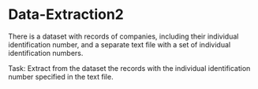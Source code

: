 # Data-Extraction2
There is a dataset with records of companies, including their individual identification number, and a separate text file with a set of individual identification numbers.

Task:
Extract from the dataset the records with the individual identification number specified in the text file.
